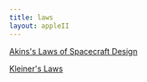 ```yaml
---
title: laws
layout: appleII
---
```

[Akins's Laws of Spacecraft Design](http://spacecraft.ssl.umd.edu/akins_laws.html)

[Kleiner's Laws](http://www.kpcb.com/partner/eugene-kleiner)
